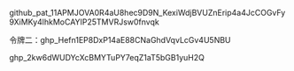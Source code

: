 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

令牌二：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

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
